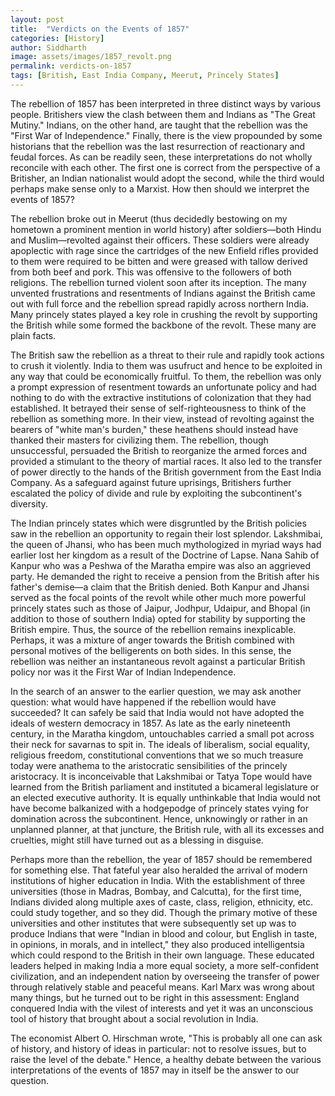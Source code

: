 ```yaml
---
layout: post
title:  "Verdicts on the Events of 1857"
categories: [History]
author: Siddharth
image: assets/images/1857_revolt.png
permalink: verdicts-on-1857
tags: [British, East India Company, Meerut, Princely States]
---
```

The rebellion of 1857 has been interpreted in three distinct ways by various people. Britishers view the clash between them and Indians as "The Great Mutiny." Indians, on the other hand, are taught that the rebellion was the "First War of Independence." Finally, there is the view propounded by some historians that the rebellion was the last resurrection of reactionary and feudal forces. As can be readily seen, these interpretations do not wholly reconcile with each other. The first one is correct from the perspective of a Britisher, an Indian nationalist would adopt the second, while the third would perhaps make sense only to a Marxist. How then should we interpret the events of 1857?

The rebellion broke out in Meerut (thus decidedly bestowing on my hometown a prominent mention in world history) after soldiers—both Hindu and Muslim—revolted against their officers. These soldiers were already apoplectic with rage since the cartridges of the new Enfield rifles provided to them were required to be bitten and were greased with tallow derived from both beef and pork. This was offensive to the followers of both religions. The rebellion turned violent soon after its inception. The many unvented frustrations and resentments of Indians against the British came out with full force and the rebellion spread rapidly across northern India. Many princely states played a key role in crushing the revolt by supporting the British while some formed the backbone of the revolt. These many are plain facts.

The British saw the rebellion as a threat to their rule and rapidly took actions to crush it violently. India to them was usufruct and hence to be exploited in any way that could be economically fruitful. To them, the rebellion was only a prompt expression of resentment towards an unfortunate policy and had nothing to do with the extractive institutions of colonization that they had established. It betrayed their sense of self-righteousness to think of the rebellion as something more. In their view, instead of revolting against the bearers of "white man's burden," these heathens should instead have thanked their masters for civilizing them. The rebellion, though unsuccessful, persuaded the British to reorganize the armed forces and provided a stimulant to the theory of martial races. It also led to the transfer of power directly to the hands of the British government from the East India Company. As a safeguard against future uprisings, Britishers further escalated the policy of divide and rule by exploiting the subcontinent's diversity.

The Indian princely states which were disgruntled by the British policies saw in the rebellion an opportunity to regain their lost splendor. Lakshmibai, the queen of Jhansi, who has been much mythologized in myriad ways had earlier lost her kingdom as a result of the Doctrine of Lapse. Nana Sahib of Kanpur who was a Peshwa of the Maratha empire was also an aggrieved party. He demanded the right to receive a pension from the British after his father's demise—a claim that the British denied. Both Kanpur and Jhansi served as the focal points of the revolt while other much more powerful princely states such as those of Jaipur, Jodhpur, Udaipur, and Bhopal (in addition to those of southern India) opted for stability by supporting the British empire. Thus, the source of the rebellion remains inexplicable. Perhaps, it was a mixture of anger towards the British combined with personal motives of the belligerents on both sides. In this sense, the rebellion was neither an instantaneous revolt against a particular British policy nor was it the First War of Indian Independence.

In the search of an answer to the earlier question, we may ask another question: what would have happened if the rebellion would have succeeded? It can safely be said that India would not have adopted the ideals of western democracy in 1857. As late as the early nineteenth century, in the Maratha kingdom, untouchables carried a small pot across their neck for savarnas to spit in. The ideals of liberalism, social equality, religious freedom, constitutional conventions that we so much treasure today were anathema to the aristocratic sensibilities of the princely aristocracy. It is inconceivable that Lakshmibai or Tatya Tope would have learned from the British parliament and instituted a bicameral legislature or an elected executive authority. It is equally unthinkable that India would not have become balkanized with a hodgepodge of princely states vying for domination across the subcontinent. Hence, unknowingly or rather in an unplanned planner, at that juncture, the British rule, with all its excesses and cruelties, might still have turned out as a blessing in disguise.

Perhaps more than the rebellion, the year of 1857 should be remembered for something else. That fateful year also heralded the arrival of modern institutions of higher education in India. With the establishment of three universities (those in Madras, Bombay, and Calcutta), for the first time, Indians divided along multiple axes of caste, class, religion, ethnicity, etc. could study together, and so they did. Though the primary motive of these universities and other institutes that were subsequently set up was to produce Indians that were "Indian in blood and colour, but English in taste, in opinions, in morals, and in intellect," they also produced intelligentsia which could respond to the British in their own language. These educated leaders helped in making India a more equal society, a more self-confident civilization, and an independent nation by overseeing the transfer of power through relatively stable and peaceful means. Karl Marx was wrong about many things, but he turned out to be right in this assessment: England conquered India with the vilest of interests and yet it was an unconscious tool of history that brought about a social revolution in India.

The economist Albert O. Hirschman wrote, "This is probably all one can ask of history, and history of ideas in particular: not to resolve issues, but to raise the level of the debate." Hence, a healthy debate between the various interpretations of the events of 1857 may in itself be the answer to our question.